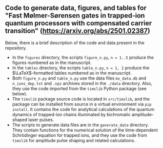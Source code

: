 ## Code to generate data, figures, and tables for "Fast Mølmer-Sørensen gates in trapped-ion quantum processors with compensated carrier transition" (https://arxiv.org/abs/2501.02387)

Below, there is a brief description of the code and data present in the repository.

* In the `figures` directory, the scripts `figure_n.py`, `n = 1..5` produce the figures numbered as in the manuscript.
* In the `tables` directory, the scripts `table_n.py`, `n = 1, 2` produce the $\LaTeX$-formatted tables numbered as in the manuscript.
* Both `figure_n.py` and `table_n.py` use the data files `ms_data.db` and `n_ions_dep.txt` and `.npz` archives  stored in the `./data` directory. Also, they use the code imported from the `timslib` Python package (see below).
* The `timslib` package source code is located in `src/timslib`, and the package can be installed from source in a virtual environment via `pip install`. It contains the code for analytical calculations of the quantum dynamics of trapped-ion chains illuminated by bichromatic amplitude-shaped laser pulses.
* The scripts to generate data files are in the `generate_data` directory. They contain functions for the numerical solution of the time-dependent Schrödinger equation for trapped ions, and they use the code from `timslib` for amplitude pulse shaping and related calculations.
